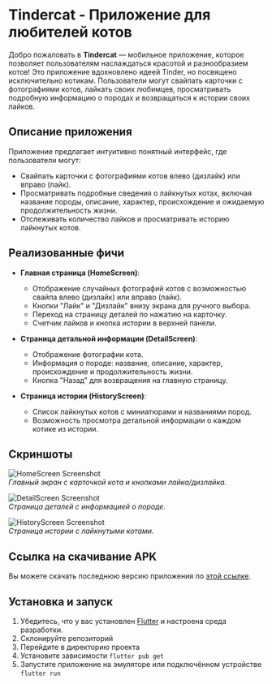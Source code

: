 # Tindercat - Приложение для любителей котов

Добро пожаловать в **Tindercat** — мобильное приложение, которое позволяет пользователям наслаждаться красотой и разнообразием котов! Это приложение вдохновлено идеей Tinder, но посвящено исключительно котикам. Пользователи могут свайпать карточки с фотографиями котов, лайкать своих любимцев, просматривать подробную информацию о породах и возвращаться к истории своих лайков.

## Описание приложения

Приложение предлагает интуитивно понятный интерфейс, где пользователи могут:
- Свайпать карточки с фотографиями котов влево (дизлайк) или вправо (лайк).
- Просматривать подробные сведения о лайкнутых котах, включая название породы, описание, характер, происхождение и ожидаемую продолжительность жизни.
- Отслеживать количество лайков и просматривать историю лайкнутых котов.

## Реализованные фичи

- **Главная страница (HomeScreen)**:
    - Отображение случайных фотографий котов с возможностью свайпа влево (дизлайк) или вправо (лайк).
    - Кнопки "Лайк" и "Дизлайк" внизу экрана для ручного выбора.
    - Переход на страницу деталей по нажатию на карточку.
    - Счетчик лайков и кнопка истории в верхней панели.

- **Страница детальной информации (DetailScreen)**:
    - Отображение фотографии кота.
    - Информация о породе: название, описание, характер, происхождение и продолжительность жизни.
    - Кнопка "Назад" для возвращения на главную страницу.

- **Страница истории (HistoryScreen)**:
    - Список лайкнутых котов с миниатюрами и названиями пород.
    - Возможность просмотра детальной информации о каждом котике из истории.

## Скриншоты

![HomeScreen Screenshot](screenshots/home_screen.png)  
*Главный экран с карточкой кота и кнопками лайка/дизлайка.*

![DetailScreen Screenshot](screenshots/detail_screen.png)  
*Страница деталей с информацией о породе.*

![HistoryScreen Screenshot](screenshots/history_screen.png)  
*Страница истории с лайкнутыми котами.*


## Ссылка на скачивание APK

Вы можете скачать последнюю версию приложения по [этой ссылке](https://github.com/vitaliysev/Flutter_homework_1/releases/tag/v1.0.0).

## Установка и запуск

1. Убедитесь, что у вас установлен [Flutter](https://flutter.dev) и настроена среда разработки.
2. Склонируйте репозиторий
3. Перейдите в директорию проекта
4. Установите зависимости `flutter pub get`
5. Запустите приложение на эмуляторе или подключённом устройстве `flutter run`